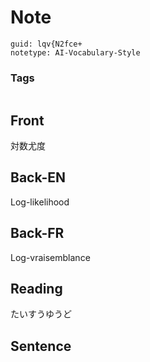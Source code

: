 # Note
```
guid: lqv{N2fce+
notetype: AI-Vocabulary-Style
```

### Tags
```
```

## Front
対数尤度

## Back-EN
Log-likelihood

## Back-FR
Log-vraisemblance

## Reading
たいすうゆうど

## Sentence

